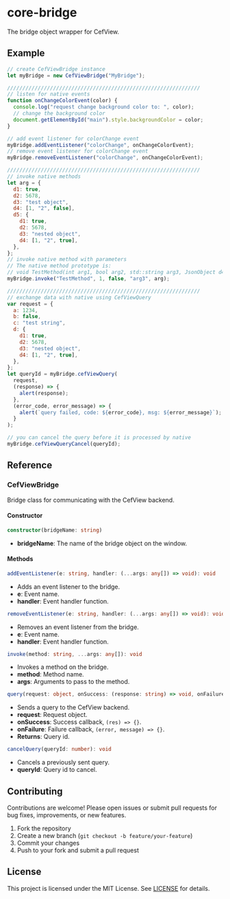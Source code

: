 # core-bridge
The bridge object wrapper for CefView.

## Example

```javascript
// create CefViewBridge instance
let myBridge = new CefViewBridge("MyBridge");

///////////////////////////////////////////////////////////////
// listen for native events
function onChangeColorEvent(color) {
  console.log("request change background color to: ", color);
  // change the background color
  document.getElementById("main").style.backgroundColor = color;
}

// add event listener for colorChange event
myBridge.addEventListener("colorChange", onChangeColorEvent);
// remove event listener for colorChange event
myBridge.removeEventListener("colorChange", onChangeColorEvent);

///////////////////////////////////////////////////////////////
// invoke native methods
let arg = {
  d1: true,
  d2: 5678,
  d3: "test object",
  d4: [1, "2", false],
  d5: {
    d1: true,
    d2: 5678,
    d3: "nested object",
    d4: [1, "2", true],
  },
};
// invoke native method with parameters
// The native method prototype is:
// void TestMethod(int arg1, bool arg2, std::string arg3, JsonObject d4);
myBridge.invoke("TestMethod", 1, false, "arg3", arg);

///////////////////////////////////////////////////////////////
// exchange data with native using CefViewQuery
var request = {
  a: 1234,
  b: false,
  c: "test string",
  d: {
    d1: true,
    d2: 5678,
    d3: "nested object",
    d4: [1, "2", true],
  },
};
let queryId = myBridge.cefViewQuery(
  request,
  (response) => {
    alert(response);
  },
  (error_code, error_message) => {
    alert(`query failed, code: ${error_code}, msg: ${error_message}`);
  }
);

// you can cancel the query before it is processed by native
myBridge.cefViewQueryCancel(queryId);

```

## Reference

### CefViewBridge

Bridge class for communicating with the CefView backend.

#### Constructor

```typescript
constructor(bridgeName: string)
```
- **bridgeName**: The name of the bridge object on the window.

#### Methods

```typescript
addEventListener(e: string, handler: (...args: any[]) => void): void
```

  - Adds an event listener to the bridge.
  - **e**: Event name.
  - **handler**: Event handler function.

```typescript
removeEventListener(e: string, handler: (...args: any[]) => void): void
```
  - Removes an event listener from the bridge.
  - **e**: Event name.
  - **handler**: Event handler function.

```typescript
invoke(method: string, ...args: any[]): void
```
  - Invokes a method on the bridge.
  - **method**: Method name.
  - **args**: Arguments to pass to the method.

```typescript
query(request: object, onSuccess: (response: string) => void, onFailure: (error: number, message: string) => void): number
```
  - Sends a query to the CefView backend.
  - **request**: Request object.
  - **onSuccess**: Success callback, `(res) => {}`.
  - **onFailure**: Failure callback, `(error, message) => {}`.
  - **Returns**: Query id.

```typescript
cancelQuery(queryId: number): void
```
  - Cancels a previously sent query.
  - **queryId**: Query id to cancel.

## Contributing

Contributions are welcome! Please open issues or submit pull requests for bug fixes, improvements, or new features.

1. Fork the repository
2. Create a new branch (`git checkout -b feature/your-feature`)
3. Commit your changes
4. Push to your fork and submit a pull request

## License

This project is licensed under the MIT License. See [LICENSE](../LICENSE) for details.
